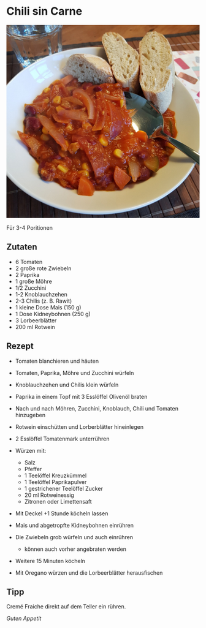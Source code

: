 # Chili sin Carne

![img](imgs/Chili_sin_Carne.jpg)

Für 3-4 Poritionen

## Zutaten
- 6 Tomaten
- 2 große rote Zwiebeln
- 2 Paprika
- 1 große Möhre
- 1/2 Zucchini
- 1-2 Knoblauchzehen
- 2-3 Chilis (z. B. Rawit)
- 1 kleine Dose Mais (150 g)
- 1 Dose Kidneybohnen (250 g)
- 3 Lorbeerblätter
- 200 ml Rotwein

## Rezept
- Tomaten blanchieren und häuten

- Tomaten, Paprika, Möhre und Zucchini würfeln

- Knoblauchzehen und Chilis klein würfeln

- Paprika in einem Topf mit 3 Esslöffel Olivenöl braten

- Nach und nach Möhren, Zucchini, Knoblauch, Chili und Tomaten hinzugeben

- Rotwein einschütten und Lorberblätter hineinlegen

- 2 Esslöffel Tomatenmark unterrühren

- Würzen mit:
  - Salz
  - Pfeffer
  - 1 Teelöffel Kreuzkümmel 
  - 1 Teelöffel Paprikapulver
  - 1 gestrichener Teelöffel Zucker
  - 20 ml Rotweinessig
  - Zitronen oder Limettensaft

- Mit Deckel +1 Stunde köcheln lassen

- Mais und abgetropfte Kidneybohnen einrühren

- Die Zwiebeln grob würfeln und auch einrühren
  - können auch vorher angebraten werden

- Weitere 15 Minuten köcheln

- Mit Oregano würzen und die Lorbeerblätter herausfischen


## Tipp
Cremé Fraiche direkt auf dem Teller ein rühren.

*Guten Appetit*
